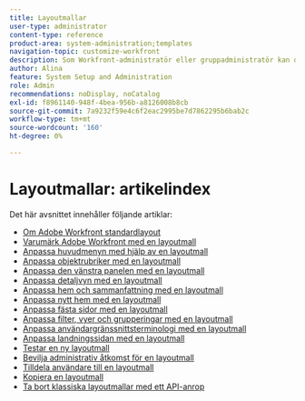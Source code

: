 ```yaml
---
title: Layoutmallar
user-type: administrator
content-type: reference
product-area: system-administration;templates
navigation-topic: customize-workfront
description: Som Workfront-administratör eller gruppadministratör kan du skapa och ändra layoutmallar för att anpassa elementen i Workfront-gränssnittet.
author: Alina
feature: System Setup and Administration
role: Admin
recommendations: noDisplay, noCatalog
exl-id: f8961140-948f-4bea-956b-a8126008b8cb
source-git-commit: 7a9232f59e4c6f2eac2995be7d7862295b6bab2c
workflow-type: tm+mt
source-wordcount: '160'
ht-degree: 0%

---
```


# Layoutmallar: artikelindex

<!-- Audited: 2/2024 -->

Det här avsnittet innehåller följande artiklar:

* [Om Adobe Workfront standardlayout](../../../administration-and-setup/customize-workfront/use-layout-templates/about-the-default-wf-layout.md)
* [Varumärk Adobe Workfront med en layoutmall](../../../administration-and-setup/customize-workfront/use-layout-templates/brand-wf-using-a-layout-template.md)
* [Anpassa huvudmenyn med hjälp av en layoutmall](../../../administration-and-setup/customize-workfront/use-layout-templates/customize-main-menu.md)
* [Anpassa objektrubriker med en layoutmall](../../customize-workfront/use-layout-templates/customize-object-headers.md)
* [Anpassa den vänstra panelen med en layoutmall](../../../administration-and-setup/customize-workfront/use-layout-templates/customize-left-panel.md)
* [Anpassa detaljvyn med en layoutmall](../../../administration-and-setup/customize-workfront/use-layout-templates/customize-details-view-layout-template.md)
* [Anpassa hem och sammanfattning med en layoutmall](../../../administration-and-setup/customize-workfront/use-layout-templates/customize-home-summary-layout-template.md)
* [Anpassa nytt hem med en layoutmall](../../../administration-and-setup/customize-workfront/use-layout-templates/customize-new-home-layout-template.md)
* [Anpassa fästa sidor med en layoutmall](../../../administration-and-setup/customize-workfront/use-layout-templates/customize-pinned-pages.md)
* [Anpassa filter, vyer och grupperingar med en layoutmall](../../../administration-and-setup/customize-workfront/use-layout-templates/customize-fvg-list-controls-layout-template.md)
* [Anpassa användargränssnittsterminologi med en layoutmall](../../../administration-and-setup/customize-workfront/use-layout-templates/customize-terminology.md)
* [Anpassa landningssidan med en layoutmall](../../../administration-and-setup/customize-workfront/use-layout-templates/customize-landing-page.md)
* [Testar en ny layoutmall](../../../administration-and-setup/customize-workfront/use-layout-templates/test-a-layout-template.md)
* [Bevilja administrativ åtkomst för en layoutmall](../../../administration-and-setup/customize-workfront/use-layout-templates/grant-admin-access-layout-template.md)
* [Tilldela användare till en layoutmall](../../../administration-and-setup/customize-workfront/use-layout-templates/assign-users-to-layout-template.md)
* [Kopiera en layoutmall](../../../administration-and-setup/customize-workfront/use-layout-templates/copy-a-layout-template.md)
* [Ta bort klassiska layoutmallar med ett API-anrop](../../../administration-and-setup/customize-workfront/use-layout-templates/delete-classic-layout-templates.md)
